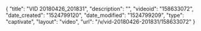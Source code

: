 {
    "title": "VID 20180426_201831",
    "description": "",
    "videoid": "158633072",
    "date_created": "1524799120",
    "date_modified": "1524799209",
    "type": "captivate",
    "layout": "video",
    "url": "\/v\/vid-20180426-201831\/158633072"
}